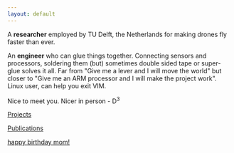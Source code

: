 ```yaml
---
layout: default
---
```


A **researcher** employed by TU Delft, the Netherlands for making drones fly faster than ever.  

An **engineer** who can glue things together. Connecting sensors and processors, soldering them (but) sometimes double sided tape or super-glue solves it all.
Far from "Give me a lever and I will move the world" but closer to "Give me an ARM processor and I will make the project work".
Linux user, can help you exit VIM. 

Nice to meet you. Nicer in person - D<sup>3</sup>

[Projects](./projects.html)

[Publications](./publications.html)

[happy birthday mom!](./wish.html)




